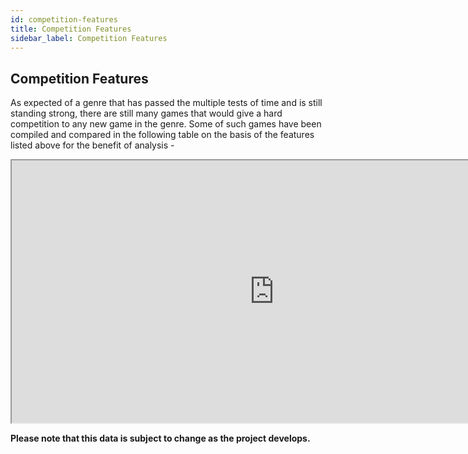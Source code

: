```yaml
---
id: competition-features
title: Competition Features
sidebar_label: Competition Features
---
```


## Competition Features

As expected of a genre that has passed the multiple tests of time and is still standing strong, there are still many games that would give a hard competition to any new game in the genre. Some of such games have been compiled and compared in the following table on the basis of the features listed above for the benefit of analysis -

<iframe height="420" width="840" scrolling="yes" src="https://docs.google.com/spreadsheets/d/e/2PACX-1vQ_GdZTuqmlB0ODXCJ3HJyKBUD_oKjSYlcz47FTQo2X0MWQ64aCtIa5ILgupEP8KtmocuacOFXSPRsT/pubhtml?gid=0&amp;single=true&amp;widget=true&amp;headers=false"></iframe>






**Please note that this data is subject to change as the project develops.**